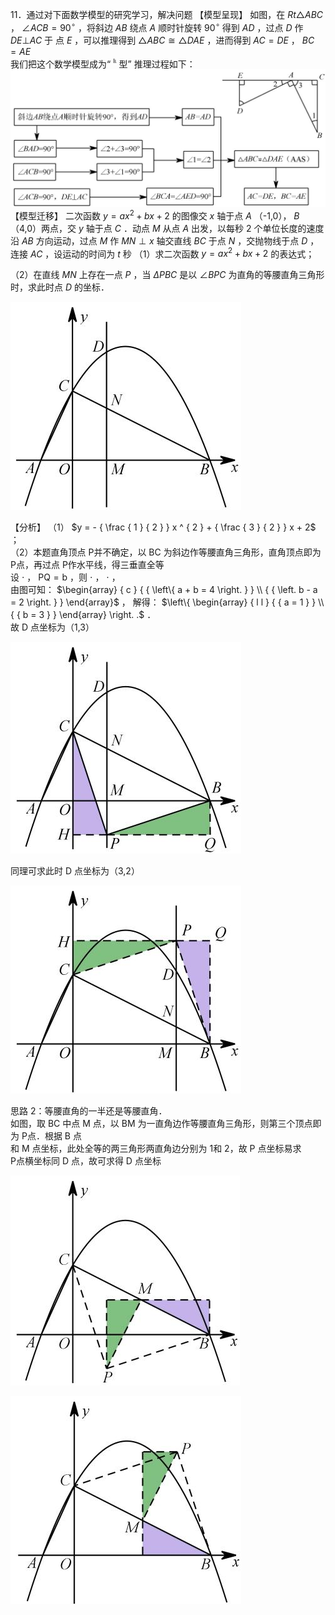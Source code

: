 11．通过对下面数学模型的研究学习，解决问题
【模型呈现】 如图，在 $R t \triangle A B C$ ， $\angle A C B { = } 9 0 ^ { \circ }$ ，将斜边 $A B$ 绕点 $A$ 顺时针旋转 $9 0 ^ { \circ }$ 得到 $A D$ ，过点 $D$ 作 $D E \bot A C$ 于
点 $E$ ，可以推理得到 $\triangle A B C { \cong } \triangle D A E$ ，进而得到 $A C { = } D E$ ， $B C { = } A E$   
我们把这个数学模型成为“ $^ { \mathfrak { k } }$ 型”
推理过程如下：
![](<../../qs_image_DB/专题3-2_一网打尽14类·二次函数的存在性问题（解析版）_/20371e4242036748891adf27bf1832c7a5442d59321424fd726e3df6cdac2cf9.jpg>)
【模型迁移】 二次函数 $y = a x ^ { 2 } + b x + 2$ 的图像交 $x$ 轴于点 $A$ （-1,0）， $B$ （4,0）两点，交 $y$ 轴于点 $C$ ．动点 $M$ 从点 $A$ 出发，以每秒 2 个单位长度的速度沿 $A B$ 方向运动，过点 $M$ 作 $M N \perp x$ 轴交直线 $B C$ 于点 $N$ ，交抛物线于点 $D$ ，连接 $A C$ ，设运动的时间为 $t$ 秒
（1）求二次函数 $y = a x ^ { 2 } + b x + 2$ 的表达式；

（2）在直线 $M N$ 上存在一点 $P$ ，当 $\Delta P B C$ 是以 $\angle B P C$ 为直角的等腰直角三角形时，求此时点 $D$ 的坐标．

![](<../../qs_image_DB/专题3-2_一网打尽14类·二次函数的存在性问题（解析版）_/83980be8ccdd0a593596abe3f374312207e66eab24ddc6085183d6bf70a92293.jpg>)

【分析】
（1） $y = - { \frac { 1 } { 2 } } x ^ { 2 } + { \frac { 3 } { 2 } } x + 2$ ；  
（2）本题直角顶点 P并不确定，以 BC 为斜边作等腰直角三角形，直角顶点即为 P点，再过点 P作水平线，得三垂直全等  
设 $\cdot$ ， $\mathrm { P Q = b }$ ，则 $\cdot$ ， $\cdot$ ，  
由图可知： $\begin{array} { c } { { \left\{ a + b = 4 \right. } } \\ { { \left. b - a = 2 \right. } } \end{array}$ ， 解得： $\left\{ \begin{array} { l l } { { a = 1 } } \\ { { b = 3 } } \end{array} \right. .$ ．  
故 D 点坐标为（1,3）

![](<../../qs_image_DB/专题3-2_一网打尽14类·二次函数的存在性问题（解析版）_/267efafe342b9f286fa8085f134501c18637f336492ad363e724597aad642c9e.jpg>)

同理可求此时 D 点坐标为（3,2）

![](<../../qs_image_DB/专题3-2_一网打尽14类·二次函数的存在性问题（解析版）_/c09e6f3f84852a607c872ce4e0d3e9039773c24b8730c9c78923b53df2250407.jpg>)

思路 2：等腰直角的一半还是等腰直角．  
如图，取 BC 中点 M 点，以 BM 为一直角边作等腰直角三角形，则第三个顶点即为 P点．根据 B 点  
和 M 点坐标，此处全等的两三角形两直角边分别为 1和 2，故 P 点坐标易求  
P点横坐标同 D 点，故可求得 D 点坐标

![](<../../qs_image_DB/专题3-2_一网打尽14类·二次函数的存在性问题（解析版）_/83901cf1c9b6021d8661a5a69561834b27999f353f0ba98a872d8b97ab3f6daf.jpg>)

![](<../../qs_image_DB/专题3-2_一网打尽14类·二次函数的存在性问题（解析版）_/7b5237398476eed77a427b3ece761c1763968563cedc3a0648033cb42fe5c013.jpg>)

